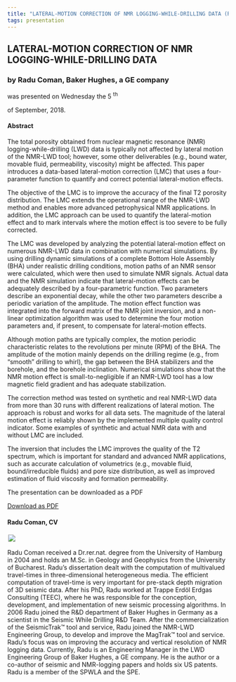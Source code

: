```yaml
---
title: "LATERAL-MOTION CORRECTION OF NMR LOGGING-WHILE-DRILLING DATA (Radu Coman, Baker Hughes)"
tags: presentation 
---
```



		
<h2>
LATERAL-MOTION CORRECTION OF NMR LOGGING-WHILE-DRILLING DATA
</h2>

 



		
<h3>
by Radu Coman, Baker Hughes, a GE company
</h3>

 



 
<p>
was presented on Wednesday the 5
<sup>
th
</sup>

 of September, 2018.
</p>

	

            

<h4>
Abstract
</h4>



<p>
The total porosity obtained from nuclear magnetic resonance (NMR) logging-while-drilling (LWD) data is typically not affected by lateral motion of the NMR-LWD tool; however, some other deliverables (e.g., bound water, movable fluid, permeability, viscosity) might be affected. This paper introduces a data-based lateral-motion correction (LMC) that uses a four-parameter function to quantify and correct potential lateral-motion effects. 

</p>

<p>


The objective of the LMC is to improve the accuracy of the final T2 porosity distribution. The LMC extends the operational range of the NMR-LWD method and enables more advanced petrophysical NMR applications. In addition, the LMC approach can be used to quantify the lateral-motion effect and to mark intervals where the motion effect is too severe to be fully corrected. 

</p>

<p>


The LMC was developed by analyzing the potential lateral-motion effect on numerous NMR-LWD data in combination with numerical simulations. By using drilling dynamic simulations of a complete Bottom Hole Assembly (BHA) under realistic drilling conditions, motion paths of an NMR sensor were calculated, which were then used to simulate NMR signals. Actual data and the NMR simulation indicate that lateral-motion effects can be adequately described by a four-parametric function. Two parameters describe an exponential decay, while the other two parameters describe a periodic variation of the amplitude. The motion effect function was integrated into the forward matrix of the NMR joint inversion, and a non-linear optimization algorithm was used to determine the four motion parameters and, if present, to compensate for lateral-motion effects. 

</p>

<p>


Although motion paths are typically complex, the motion periodic characteristic relates to the revolutions per minute (RPM) of the BHA. The amplitude of the motion mainly depends on the drilling regime (e.g., from “smooth” drilling to whirl), the gap between the BHA stabilizers and the borehole, and the borehole inclination. Numerical simulations show that the NMR motion effect is small-to-negligible if an NMR-LWD tool has a low magnetic field gradient and has adequate stabilization. 

</p>

<p>


The correction method was tested on synthetic and real NMR-LWD data from more than 30 runs with different realizations of lateral motion. The approach is robust and works for all data sets. The magnitude of the lateral motion effect is reliably shown by the implemented multiple quality control indicator. Some examples of synthetic and actual NMR data with and without LMC are included. 

</p>

<p>


The inversion that includes the LMC improves the quality of the T2 spectrum, which is important for standard and advanced NMR applications, such as accurate calculation of volumetrics (e.g., movable fluid, bound/irreducible fluids) and pore size distribution, as well as improved estimation of fluid viscosity and formation permeability.

  
</p>



            
<p>
The presentation can be downloaded as a PDF
</p>



     
<a class="btn btn-info" href="/assets/archive/NFES_20180905.pdf">
Download as PDF
</a>



   

<h4>
Radu Coman, CV
</h4>



 
<p>
              
<img src="RaduComan.jpg" style="margin:2px 20px 2px 2px;" class="rounded pull-left">
</img>





Radu Coman received a Dr.rer.nat. degree from the University of Hamburg in 2004 and holds an M.Sc. in Geology and Geophysics from the University of Bucharest. Radu’s dissertation dealt with the computation of multivalued travel-times in three-dimensional heterogeneous media. The efficient computation of travel-time is very important for pre-stack depth migration of 3D seismic data.  After his PhD, Radu worked at Trappe Erdöl Erdgas Consulting (TEEC), where he was responsible for the conception, development, and implementation of new seismic processing algorithms. In 2006 Radu joined the R&D department of Baker Hughes in Germany as a scientist in the Seismic While Drilling R&D Team. After the commercialization of the SeismicTrak™ tool and service, Radu joined the NMR-LWD Engineering Group, to develop and improve the MagTrak™ tool and service. Radu’s focus was on improving the accuracy and vertical resolution of NMR logging data. Currently, Radu is an Engineering Manager in the LWD Engineering Group of Baker Hughes, a GE company. He is the author or a co-author of seismic and NMR-logging papers and holds six US patents. Radu is a member of the SPWLA and the SPE.
</p>











